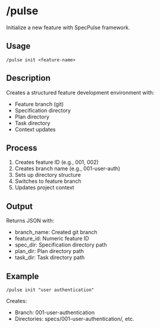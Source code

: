 # /pulse

Initialize a new feature with SpecPulse framework.

## Usage
```
/pulse init <feature-name>
```

## Description
Creates a structured feature development environment with:
- Feature branch (git)
- Specification directory
- Plan directory
- Task directory
- Context updates

## Process
1. Creates feature ID (e.g., 001, 002)
2. Creates branch name (e.g., 001-user-auth)
3. Sets up directory structure
4. Switches to feature branch
5. Updates project context

## Output
Returns JSON with:
- branch_name: Created git branch
- feature_id: Numeric feature ID
- spec_dir: Specification directory path
- plan_dir: Plan directory path
- task_dir: Task directory path

## Example
```
/pulse init "user authentication"
```

Creates:
- Branch: 001-user-authentication
- Directories: specs/001-user-authentication/, etc.